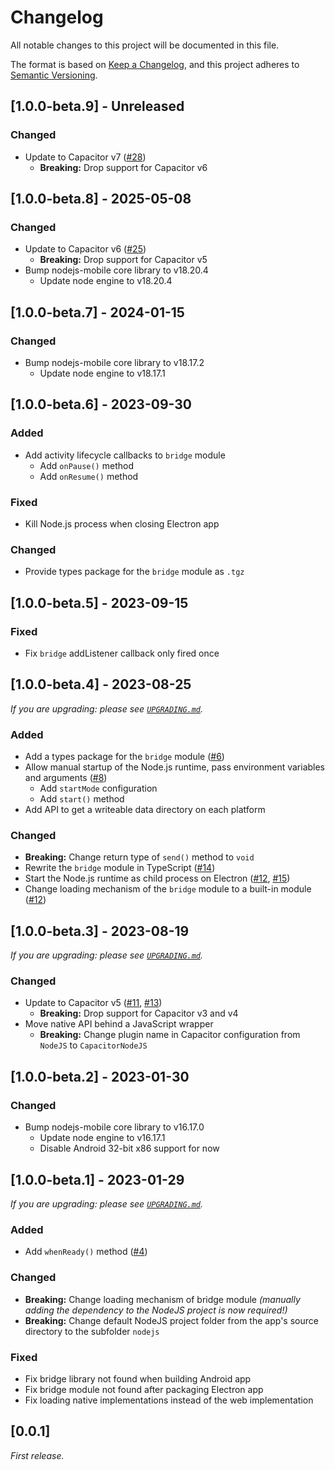 # Changelog

All notable changes to this project will be documented in this file.

The format is based on [Keep a Changelog](https://keepachangelog.com/en/1.0.0/),
and this project adheres to [Semantic Versioning](https://semver.org/spec/v2.0.0.html).

## [1.0.0-beta.9] - Unreleased

### Changed

- Update to Capacitor v7 ([#28](https://github.com/hampoelz/Capacitor-NodeJS/issues/28))
  - **Breaking:** Drop support for Capacitor v6

## [1.0.0-beta.8] - 2025-05-08

### Changed

- Update to Capacitor v6 ([#25](https://github.com/hampoelz/Capacitor-NodeJS/issues/25))
  - **Breaking:** Drop support for Capacitor v5
- Bump nodejs-mobile core library to v18.20.4
  - Update node engine to v18.20.4

## [1.0.0-beta.7] - 2024-01-15

### Changed

- Bump nodejs-mobile core library to v18.17.2
  - Update node engine to v18.17.1

## [1.0.0-beta.6] - 2023-09-30

### Added

- Add activity lifecycle callbacks to `bridge` module
  - Add `onPause()` method
  - Add `onResume()` method

### Fixed

- Kill Node.js process when closing Electron app

### Changed

- Provide types package for the `bridge` module as `.tgz`

## [1.0.0-beta.5] - 2023-09-15

### Fixed

- Fix `bridge` addListener callback only fired once

## [1.0.0-beta.4] - 2023-08-25

_If you are upgrading: please see [`UPGRADING.md`](UPGRADING.md)._

### Added

- Add a types package for the `bridge` module ([#6](https://github.com/hampoelz/Capacitor-NodeJS/issues/6))
- Allow manual startup of the Node.js runtime, pass environment variables and arguments ([#8](https://github.com/hampoelz/Capacitor-NodeJS/issues/8))
  - Add `startMode` configuration
  - Add `start()` method
- Add API to get a writeable data directory on each platform

### Changed

- **Breaking:** Change return type of `send()` method to `void`
- Rewrite the `bridge` module in TypeScript ([#14](https://github.com/hampoelz/Capacitor-NodeJS/issues/14))
- Start the Node.js runtime as child process on Electron ([#12](https://github.com/hampoelz/Capacitor-NodeJS/issues/12), [#15](https://github.com/hampoelz/Capacitor-NodeJS/issues/15))
- Change loading mechanism of the `bridge` module to a built-in module ([#12](https://github.com/hampoelz/Capacitor-NodeJS/issues/12))

## [1.0.0-beta.3] - 2023-08-19

_If you are upgrading: please see [`UPGRADING.md`](UPGRADING.md)._

### Changed

- Update to Capacitor v5 ([#11](https://github.com/hampoelz/Capacitor-NodeJS/issues/11), [#13](https://github.com/hampoelz/Capacitor-NodeJS/issues/13))
  - **Breaking:** Drop support for Capacitor v3 and v4
- Move native API behind a JavaScript wrapper
  - **Breaking:** Change plugin name in Capacitor configuration from `NodeJS` to `CapacitorNodeJS`

## [1.0.0-beta.2] - 2023-01-30

### Changed

- Bump nodejs-mobile core library to v16.17.0
  - Update node engine to v16.17.1
  - Disable Android 32-bit x86 support for now

## [1.0.0-beta.1] - 2023-01-29

_If you are upgrading: please see [`UPGRADING.md`](UPGRADING.md)._

### Added

- Add `whenReady()` method ([#4](https://github.com/hampoelz/Capacitor-NodeJS/issues/4))

### Changed

- **Breaking:** Change loading mechanism of bridge module _(manually adding the dependency to the NodeJS project is now required!)_
- **Breaking:** Change default NodeJS project folder from the app's source directory to the subfolder `nodejs`

### Fixed

- Fix bridge library not found when building Android app
- Fix bridge module not found after packaging Electron app
- Fix loading native implementations instead of the web implementation

## [0.0.1]

_First release._

